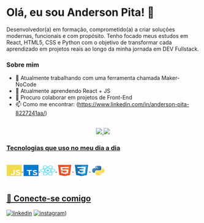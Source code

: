 <h1>
  Olá, eu sou Anderson Pita! 👋
</h1>

<p>
  Desenvolvedor(a) em formação, comprometido(a) a criar soluções modernas, funcionais e com propósito. Tenho focado meus estudos em React, HTML5, CSS e Python com o objetivo de transformar cada aprendizado em projetos reais ao longo da minha jornada em DEV Fullstack.
</p>

### Sobre mim
- 🔭 Atualmente trabalhando com uma ferramenta chamada Maker-NoCode
- 🌱 Atualmente aprendendo React + JS
- 👯 Procuro colaborar em projetos de Front-End
- 📫 Como me encontrar: (https://www.linkedin.com/in/anderson-pita-8227241aa/)
<br>

<div align="center">
  <a href="https://github.com/Andersonspita">
  <img height="180em" src="https://github-readme-stats.vercel.app/api?username=Andersonspita&show_icons=true&theme=dracula&include_all_commits=true&count_private=true"/>
  <img height="180em" src="https://github-readme-stats.vercel.app/api/top-langs/?username=Andersonspita&layout=compact&langs_count=7&theme=dracula"/>
</div>

### Tecnologias que uso no meu dia a dia
<div style="display: inline_block"><br>
  <img align="center" alt="Js" height="30" width="40" src="https://raw.githubusercontent.com/devicons/devicon/master/icons/javascript/javascript-plain.svg">
  <img align="center" alt="Ts" height="30" width="40" src="https://raw.githubusercontent.com/devicons/devicon/master/icons/typescript/typescript-plain.svg">
  <img align="center" alt="React" height="30" width="40" src="https://raw.githubusercontent.com/devicons/devicon/master/icons/react/react-original.svg">
  <img align="center" alt="HTML" height="30" width="40" src="https://raw.githubusercontent.com/devicons/devicon/master/icons/html5/html5-original.svg">
  <img align="center" alt="CSS" height="30" width="40" src="https://raw.githubusercontent.com/devicons/devicon/master/icons/css3/css3-original.svg">
  <img align="center" alt="Python" height="30" width="40" src="https://raw.githubusercontent.com/devicons/devicon/master/icons/python/python-original.svg">
</div>

<br>

## 🔗 Conecte-se comigo
[![linkedin](https://img.shields.io/badge/linkedin-0A66C2?style=for-the-badge&logo=linkedin&logoColor=white)](https://www.linkedin.com/in/anderson-pita-8227241aa/)
[![instagram](https://img.shields.io/badge/instagram-E4405F?style=for-the-badge&logo=instagram&logoColor=white)](https://www.instagram.com/dinho.pita/))
